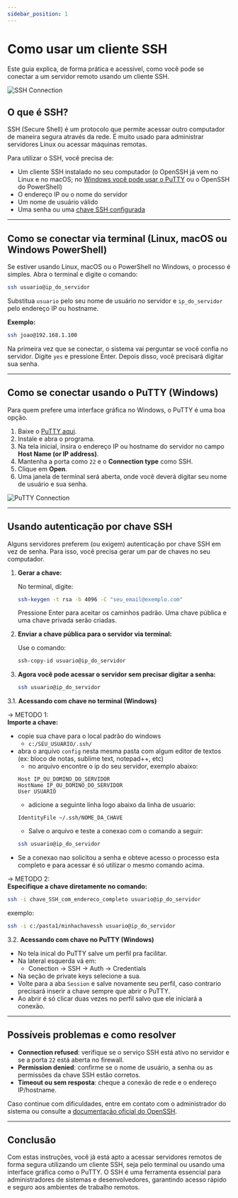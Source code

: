 ```yaml
---
sidebar_position: 1
---
```


# Como usar um cliente SSH

Este guia explica, de forma prática e acessível, como você pode se conectar a um servidor remoto usando um cliente SSH.

![SSH Connection](https://upload.wikimedia.org/wikipedia/commons/thumb/3/35/SSH_architecture_diagram.svg/1200px-SSH_architecture_diagram.svg.png)

## O que é SSH?

SSH (Secure Shell) é um protocolo que permite acessar outro computador de maneira segura através da rede. É muito usado para administrar servidores Linux ou acessar máquinas remotas.

Para utilizar o SSH, você precisa de:

- Um cliente SSH instalado no seu computador (o OpenSSH já vem no Linux e no macOS; no [Windows você pode usar o PuTTY](#como-se-conectar-usando-o-putty-windows) ou o OpenSSH do PowerShell)
- O endereço IP ou o nome do servidor
- Um nome de usuário válido
- Uma senha ou uma [chave SSH configurada](#usando-autenticação-por-chave-ssh)

---

## Como se conectar via terminal (Linux, macOS ou Windows PowerShell)

Se estiver usando Linux, macOS ou o PowerShell no Windows, o processo é simples. Abra o terminal e digite o comando:

```bash
ssh usuario@ip_do_servidor
```

Substitua `usuario` pelo seu nome de usuário no servidor e `ip_do_servidor` pelo endereço IP ou hostname.

**Exemplo:**

```bash
ssh joao@192.168.1.100
```

Na primeira vez que se conectar, o sistema vai perguntar se você confia no servidor. Digite `yes` e pressione Enter. Depois disso, você precisará digitar sua senha.

---

## Como se conectar usando o PuTTY (Windows)

Para quem prefere uma interface gráfica no Windows, o PuTTY é uma boa opção.

1. Baixe o [PuTTY aqui](https://www.putty.org/).
2. Instale e abra o programa.
3. Na tela inicial, insira o endereço IP ou hostname do servidor no campo **Host Name (or IP address)**.
4. Mantenha a porta como `22` e o **Connection type** como SSH.
5. Clique em **Open**.
6. Uma janela de terminal será aberta, onde você deverá digitar seu nome de usuário e sua senha.

![PuTTY Connection](https://the.earth.li/~sgtatham/putty/latest/x86/putty.png)

---

## Usando autenticação por chave SSH

Alguns servidores preferem (ou exigem) autenticação por chave SSH em vez de senha. Para isso, você precisa gerar um par de chaves no seu computador.

1. **Gerar a chave:**

   No terminal, digite:

   ```bash
   ssh-keygen -t rsa -b 4096 -C "seu_email@exemplo.com"
   ```

   Pressione Enter para aceitar os caminhos padrão. Uma chave pública e uma chave privada serão criadas.

2. **Enviar a chave pública para o servidor via terminal:**

   Use o comando:

   ```bash
   ssh-copy-id usuario@ip_do_servidor
   ```

3. **Agora você pode acessar o servidor sem precisar digitar a senha:**

   ```bash
   ssh usuario@ip_do_servidor
   ```

3.1. **Acessando com chave no terminal (Windows)**

   -> METODO 1:  
   **Importe a chave:**
   - copie sua chave para o local padrão do windows
     - `c:/SEU_USUARIO/.ssh/`
   - abra o arquivo `config` nesta mesma pasta com algum editor de textos (ex: bloco de notas, sublime text, notepad++, etc)
     - no arquivo encontre o ip do seu servidor, exemplo abaixo:
     ```
     Host IP_OU_DOMINO_DO_SERVIDOR
     HostName IP_OU_DOMINO_DO_SERVIDOR
     User USUARIO
     ```
     - adicione a seguinte linha logo abaixo da linha de usuario:
     ```
     IdentityFile ~/.ssh/NOME_DA_CHAVE
     ```
     - Salve o arquivo e teste a conexao com o comando a seguir:
     ```bash
     ssh usuario@ip_do_servidor
     ```
   - Se a conexao nao solicitou a senha e obteve acesso o processo esta completo e para acessar é só utilizar o mesmo comando acima.

   -> METODO 2:  
   **Especifique a chave diretamente no comando:**
   ```bash
   ssh -i chave_SSH_com_endereco_completo usuario@ip_do_servidor
   ```
   exemplo:
   ```bash
   ssh -i c:/pasta1/minhachavessh usuario@ip_do_servidor
   ```

3.2. **Acessando com chave no PuTTY (Windows)**
   
   - No tela inical do PuTTY salve um perfil pra facilitar.
   - Na lateral esquerda vá em:
     - Conection -> SSH -> Auth -> Credentials
   - Na seção de private keys selecione a sua.
   - Volte para a aba `Session` e salve novamente seu perfil, caso contrario precisará inserir a chave sempre que abrir o PuTTY.
   - Ao abrir é só clicar duas vezes no perfil salvo que ele iniciará a conexão.

---

## Possíveis problemas e como resolver

- **Connection refused**: verifique se o serviço SSH está ativo no servidor e se a porta `22` está aberta no firewall.
- **Permission denied**: confirme se o nome de usuário, a senha ou as permissões da chave SSH estão corretos.
- **Timeout ou sem resposta**: cheque a conexão de rede e o endereço IP/hostname.

Caso continue com dificuldades, entre em contato com o administrador do sistema ou consulte a [documentação oficial do OpenSSH](https://www.openssh.com/manual.html).

---

## Conclusão

Com estas instruções, você já está apto a acessar servidores remotos de forma segura utilizando um cliente SSH, seja pelo terminal ou usando uma interface gráfica como o PuTTY. O SSH é uma ferramenta essencial para administradores de sistemas e desenvolvedores, garantindo acesso rápido e seguro aos ambientes de trabalho remotos.
